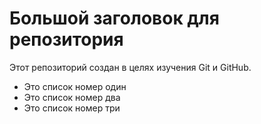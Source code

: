 # Большой заголовок для репозитория
Этот репозиторий создан в целях изучения Git и GitHub.

- Это список номер один
- Это список номер два
- Это список номер три
